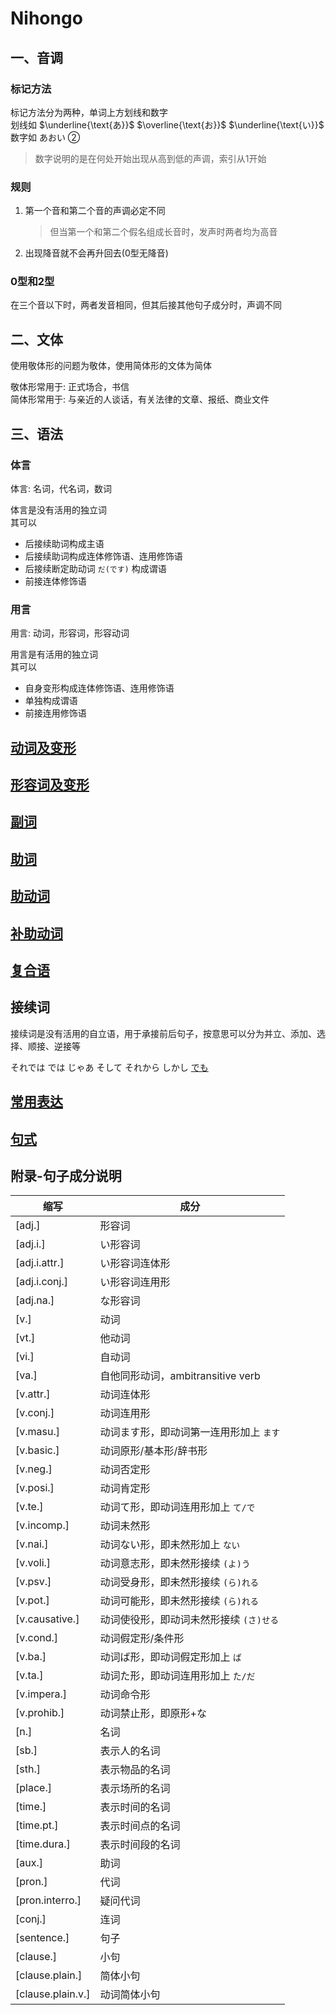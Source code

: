 # Nihongo  

## 一、音调  

### 标记方法  

标记方法分为两种，单词上方划线和数字  
划线如 $\underline{\text{あ}}$ $\overline{\text{お}}$ $\underline{\text{い}}$  
数字如 あおい ②  
> 数字说明的是在何处开始出现从高到低的声调，索引从1开始  
>
### 规则  

1. 第一个音和第二个音的声调必定不同  

    > 但当第一个和第二个假名组成长音时，发声时两者均为高音  

2. 出现降音就不会再升回去(0型无降音)  

### 0型和2型  

在三个音以下时，两者发音相同，但其后接其他句子成分时，声调不同  

## 二、文体  
  
使用敬体形的问题为敬体，使用简体形的文体为简体  

敬体形常用于: 正式场合，书信  
简体形常用于: 与亲近的人谈话，有关法律的文章、报纸、商业文件  

## 三、语法  

### 体言

体言: 名词，代名词，数词  

体言是没有活用的独立词  
其可以  

- 后接续助词构成主语  
- 后接续助词构成连体修饰语、连用修饰语  
- 后接续断定助动词 `だ(です)` 构成谓语  
- 前接连体修饰语  

### 用言

用言: 动词，形容词，形容动词  

用言是有活用的独立词  
其可以  

- 自身变形构成连体修饰语、连用修饰语  
- 单独构成谓语  
- 前接连用修饰语  

## [动词及变形](1.verb/0.动词及变形.md)

## [形容词及变形](2.adj/0.形容词及变形.md)

## [副词](3.adv/0.副词.md)

## [助词](4.particle/0.助词.md)

## [助动词](5.auxi_verb/0.助动词.md)

## [补助动词](6.subsidiary_verb/0.补助动词.md)

## [复合语](7.compound_word/0.复合语.md)

## 接续词  

接续词是没有活用的自立语，用于承接前后句子，按意思可以分为并立、添加、选择、顺接、逆接等

それでは では じゃあ そして それから しかし [でも](9.sentence_pattern/でも.md)

## [常用表达](8.cmm_expr/0.常用表达.md)

## [句式](9.sentence_pattern/0.句式.md)

## 附录-句子成分说明  

| 缩写                | 成分                         |
| ----------------- | -------------------------- |
| [adj.]            | 形容词                        |
| [adj.i.]          | い形容词                       |
| [adj.i.attr.]     | い形容词连体形                    |
| [adj.i.conj.]     | い形容词连用形                    |
| [adj.na.]         | な形容词                       |
| [v.]              | 动词                         |
| [vt.]             | 他动词                        |
| [vi.]             | 自动词                        |
| [va.]             | 自他同形动词，ambitransitive verb |
| [v.attr.]         | 动词连体形                      |
| [v.conj.]         | 动词连用形                      |
| [v.masu.]         | 动词ます形，即动词第一连用形加上 `ます`      |
| [v.basic.]        | 动词原形/基本形/辞书形               |
| [v.neg.]          | 动词否定形                      |
| [v.posi.]         | 动词肯定形                      |
| [v.te.]           | 动词て形，即动词连用形加上 `て/で`        |
| [v.incomp.]       | 动词未然形                      |
| [v.nai.]          | 动词ない形，即未然形加上 `ない`          |
| [v.voli.]         | 动词意志形，即未然形接续 `(よ)う`        |
| [v.psv.]          | 动词受身形，即未然形接续 `(ら)れる`       |
| [v.pot.]          | 动词可能形，即未然形接续 `(ら)れる`       |
| [v.causative.]    | 动词使役形，即动词未然形接续 `(さ)せる`     |
| [v.cond.]         | 动词假定形/条件形                  |
| [v.ba.]           | 动词ば形，即动词假定形加上 `ば`          |
| [v.ta.]           | 动词た形，即动词连用形加上 `た/だ`        |
| [v.impera.]       | 动词命令形                      |
| [v.prohib.]       | 动词禁止形，即原形+な                |
| [n.]              | 名词                         |
| [sb.]             | 表示人的名词                     |
| [sth.]            | 表示物品的名词                    |
| [place.]          | 表示场所的名词                    |
| [time.]           | 表示时间的名词                    |
| [time.pt.]        | 表示时间点的名词                   |
| [time.dura.]      | 表示时间段的名词                   |
| [aux.]            | 助词                         |
| [pron.]           | 代词                         |
| [pron.interro.]   | 疑问代词                       |
| [conj.]           | 连词                         |
| [sentence.]       | 句子                         |
| [clause.]         | 小句                         |
| [clause.plain.]   | 简体小句                       |
| [clause.plain.v.] | 动词简体小句                     |
